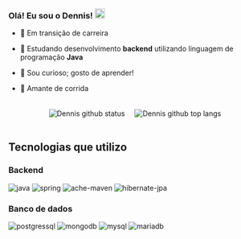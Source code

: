 ### Olá! Eu sou o Dennis! <img src="https://media.giphy.com/media/hvRJCLFzcasrR4ia7z/giphy.gif" width="20px">

 - 🔭 Em transição de carreira

 - 🌱 Estudando desenvolvimento **backend** utilizando linguagem de programação **Java**

 - 🔬 Sou curioso; gosto de aprender!

 - 🏃 Amante de corrida

<br>

<div align="center">
 <img align="center" alt="Dennis github status" src="https://github-readme-stats.vercel.app/api?username=detds&count_private=true&card_width=400&hide=contribs,prs&show_icons=true&theme=discord_old_blurple"/>
 &nbsp; &nbsp;
 <img align="center" alt="Dennis github top langs" src="https://github-readme-stats.vercel.app/api/top-langs/?username=detds&layout=compact&theme=discord_old_blurple"/>
</div>

<br>

## Tecnologias que utilizo

### Backend

![java](https://img.shields.io/badge/Java-455380?style=for-the-badge&logo=java&logoColor=white)
![spring](https://img.shields.io/badge/Spring-455380?style=for-the-badge&logo=spring&logoColor=lawngreen)
![ache-maven](https://img.shields.io/badge/Apache_Maven-455380?style=for-the-badge&logo=apache-maven&logoColor=red)
![hibernate-jpa](https://img.shields.io/badge/Hibernate_JPA-455380?style=for-the-badge&logo=Hibernate&logoColor=black)

### Banco de dados

![postgressql](https://img.shields.io/badge/PostgreSQL-455380?style=for-the-badge&logo=postgresql&logoColor=white)
![mongodb](https://img.shields.io/badge/MongoDB-455380?style=for-the-badge&logo=mongodb&logoColor=seagreen)
![mysql](https://img.shields.io/badge/MySQL-455380?style=for-the-badge&logo=mysql&logoColor=darkorange)
![mariadb](https://img.shields.io/badge/MariaDB-455380?style=for-the-badge&logo=mariadb&logoColor=goldenrod)
